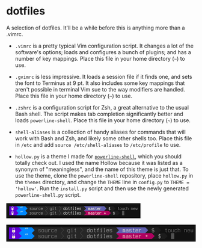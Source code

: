 # dotfiles

A selection of dotfiles. It'll be a while before this is anything more than a .vimrc.

* `.vimrc` is a pretty typical Vim configuration script. It changes a lot of the software's options; loads and configures a bunch of plugins; and has a number of key mappings. Place this file in your home directory (`~`) to use.

* `.gvimrc` is less impressive. It loads a session file if it finds one, and sets the font to Terminus at 9 pt. It also includes some key mappings that aren't possible in terminal Vim sue to the way modifiers are handled. Place this file in your home directory (`~`) to use.

* `.zshrc` is a configuration script for Zsh, a great alternative to the usual Bash shell. The script makes tab completion significantly better and loads `powerline-shell`. Place this file in your home directory (`~`) to use.

* `shell-aliases` is a collection of handy aliases for commands that will work with Bash and Zsh, and likely some other shells too. Place this file in `/etc` and add `source /etc/shell-aliases` to `/etc/profile` to use.

* `hollow.py` is a theme I made for [`powerline-shell`](https://github.com/milkbikis/powerline-shell), which you should totally check out. I used the name Hollow because it was listed as a synonym of "meaningless", and the name of this theme is just that. To use the theme, clone the `powerline-shell` repository, place `hollow.py` in the `themes` directory, and change the `THEME` line in `config.py` to `THEME = 'hollow'`. Run the `install.py` script and then use the newly generated `powerline-shell.py` script.

![Hollow colour scheme screen shot](https://raw.githubusercontent.com/blieque/dotfiles/master/images/hollow-screenshot-8.png)

![Hollow colour scheme screen shot with larger text](https://raw.githubusercontent.com/blieque/dotfiles/master/images/hollow-screenshot-14.png)
